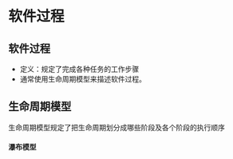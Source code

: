 # 软件过程
## 软件过程
- 定义：规定了完成各种任务的工作步骤
- 通常使用生命周期模型来描述软件过程。
## 生命周期模型
生命周期模型规定了把生命周期划分成哪些阶段及各个阶段的执行顺序
#### 瀑布模型


